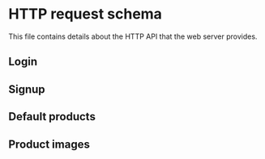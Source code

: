 # HTTP request schema

This file contains details about the HTTP API that the web server provides.

## Login

## Signup

## Default products

## Product images

